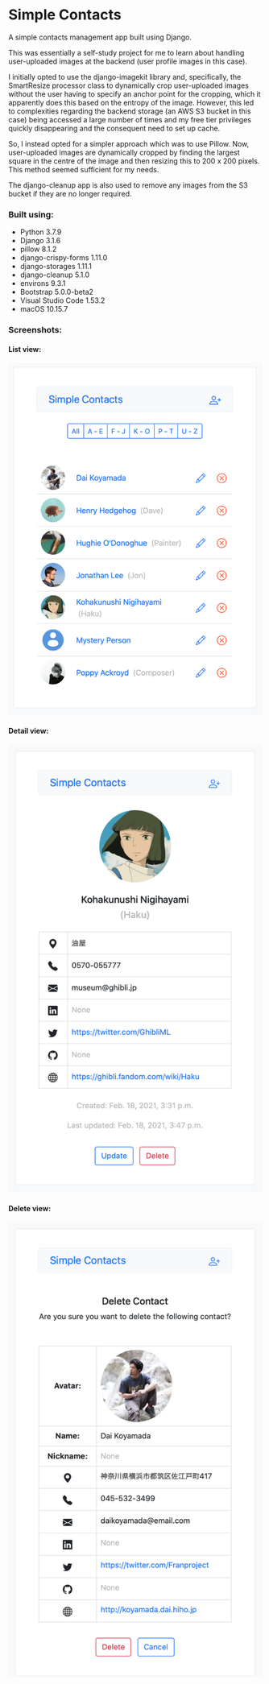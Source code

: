# Simple Contacts

A simple contacts management app built using Django.

This was essentially a self-study project for me to learn about handling user-uploaded images at the backend (user profile images in this case).

I initially opted to use the django-imagekit library and, specifically, the SmartResize processor class to dynamically crop user-uploaded images without the user having to specify an anchor point for the cropping, which it apparently does this based on the entropy of the image.  However, this led to complexities regarding the backend storage (an AWS S3 bucket in this case) being accessed a large number of times and my free tier privileges quickly disappearing and the consequent need to set up cache.

So, I instead opted for a simpler approach which was to use Pillow.  Now, user-uploaded images are dynamically cropped by finding the largest square in the centre of the image and then resizing this to 200 x 200 pixels. This method seemed sufficient for my needs.

The django-cleanup app is also used to remove any images from the S3 bucket if they are no longer required.

### Built using:

* Python 3.7.9
* Django 3.1.6
* pillow 8.1.2
* django-crispy-forms 1.11.0
* django-storages 1.11.1
* django-cleanup 5.1.0
* environs 9.3.1
* Bootstrap 5.0.0-beta2
* Visual Studio Code 1.53.2
* macOS 10.15.7

### Screenshots:

#### List view:</br>
<img src="screenshot-1.png" width="600"></br>

#### Detail view:</br>
<img src="screenshot-2.png" width="600"></br>

#### Delete view:</br>
<img src="screenshot-3.png" width="600"></br>
